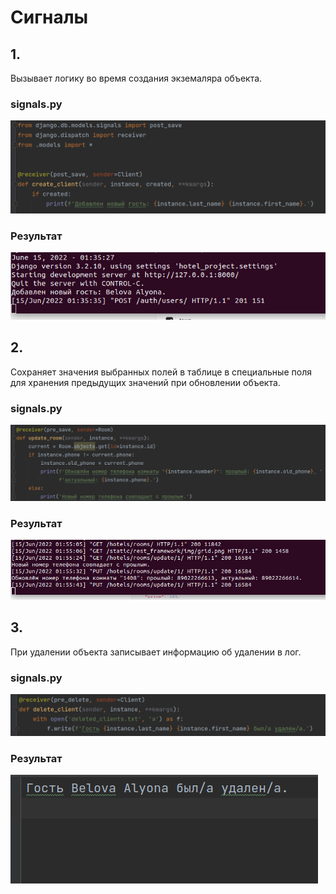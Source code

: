 # Cигналы

## 1.
Вызывает логику во время создания экземаляра объекта.
### signals.py
![code](22.png)
### Результат
![result](21.png)

## 2.
Сохраняет значения выбранных полей в таблице в 
специальные поля для хранения предыдущих значений 
при обновлении объекта.
### signals.py
![code](24.png)
### Результат
![result](23.png)

## 3.
При удалении объекта записывает информацию об удалении в лог.
### signals.py
![code](27.png)
### Результат
![result](25.png)

